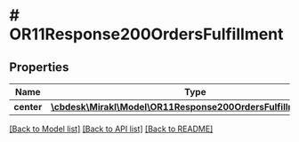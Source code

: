 # # OR11Response200OrdersFulfillment

## Properties

Name | Type | Description | Notes
------------ | ------------- | ------------- | -------------
**center** | [**\cbdesk\Mirakl\Model\OR11Response200OrdersFulfillmentCenter**](OR11Response200OrdersFulfillmentCenter.md) |  | [optional]

[[Back to Model list]](../../README.md#models) [[Back to API list]](../../README.md#endpoints) [[Back to README]](../../README.md)
